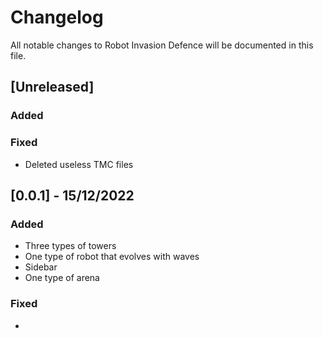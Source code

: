 # Changelog

All notable changes to Robot Invasion Defence will be documented in this file.

## [Unreleased]

### Added

### Fixed

-   Deleted useless TMC files

## [0.0.1] - 15/12/2022

### Added

-   Three types of towers
-   One type of robot that evolves with waves
-   Sidebar
-   One type of arena

### Fixed

-
